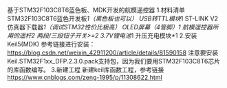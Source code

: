 基于STM32F103C8T6蓝色板、MDK开发的航模遥控器
1.材料清单
  STM32F103C8T6蓝色开发板*1（黑色板也可以）
  USB转TTL模块*1
  ST-LINK V2仿真器下载器*1（调试STM32性价比极高）
  OLED屏幕（4管脚）*1
  航模遥控器所用的遥杆*2
  两段/三段钮子开关>=2
  3.7V锂电池*1
  升压充电模块*1
2.安装Keil5(MDK)
  参考链接进行安装：https://blog.csdn.net/weixin_42911200/article/details/81590158
    注意要安装Keil.STM32F1xx_DFP.2.3.0.pack支持包，因为我们要用STM32F103C8T6芯片的库函数编写。
3.新建工程
  新建keil库函数工程，参考链接 https://www.cnblogs.com/zeng-1995/p/11308622.html
  
